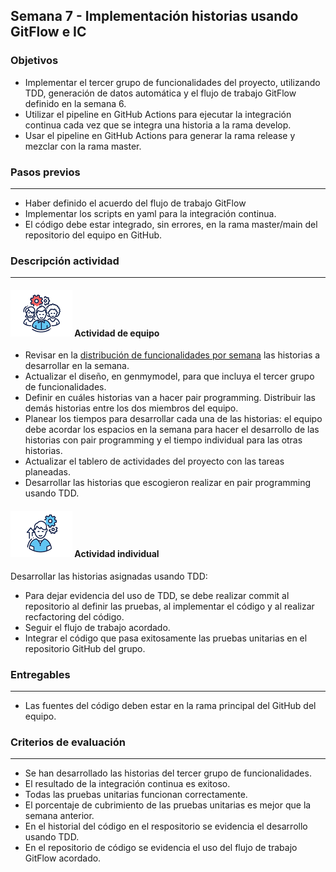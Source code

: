 ## Semana 7 - Implementación historias usando GitFlow e IC

### Objetivos

*   Implementar el tercer grupo de funcionalidades del proyecto, utilizando TDD, generación de datos automática y el flujo de trabajo GitFlow definido en la semana 6.
*   Utilizar el pipeline en GitHub Actions para ejecutar la integración continua cada vez que se integra una historia a la rama develop.
*   Usar el pipeline en GitHub Actions para generar la rama release y mezclar con la rama master.

### Pasos previos
---

*   Haber definido el acuerdo del flujo de trabajo GitFlow
*   Implementar los scripts en yaml para la integración continua.
*   El código debe estar integrado, sin errores, en la rama master/main del repositorio del equipo en GitHub. 

### Descripción actividad
---

#### ![](./../../assets/images/grupo.png) Actividad de equipo


*   Revisar en la [distribución de funcionalidades por semana](./../semana5/MT1PEA-PlanDesarrolloHistorias202111.md) las historias a desarrollar en la semana.
*   Actualizar el diseño, en genmymodel, para que incluya el tercer grupo de funcionalidades. 
*   Definir en cuáles historias van a hacer pair programming. Distribuir las demás historias entre los dos miembros del equipo.
*   Planear los tiempos para desarrollar cada una de las historias: el equipo debe acordar los espacios en la semana para hacer el desarrollo de las historias con pair programming y el tiempo individual para las otras historias.
*   Actualizar el tablero de actividades del proyecto con las tareas planeadas.
*   Desarrollar las historias que escogieron realizar en pair programming usando TDD.


#### ![](./../../assets/images/individuo.png) Actividad individual

Desarrollar las historias asignadas usando TDD:

*    Para dejar evidencia del uso de TDD, se debe realizar commit al repositorio al definir las pruebas, al implementar el código y al realizar recfactoring del código.
*    Seguir el flujo de trabajo acordado.
*    Integrar el código que pasa exitosamente las pruebas unitarias en el repositorio GitHub del grupo.


### Entregables
---

*    Las fuentes del código deben estar en la rama principal del GitHub del equipo.


### Criterios de evaluación
---
* Se han desarrollado las historias del tercer grupo de funcionalidades.
* El resultado de la integración continua es exitoso.
* Todas las pruebas unitarias funcionan correctamente. 
* El porcentaje de cubrimiento de las pruebas unitarias es mejor que la semana anterior.
* En el historial del código en el respositorio se evidencia el desarrollo usando TDD.
* En el repositorio de código se evidencia el uso del flujo de trabajo GitFlow acordado.
